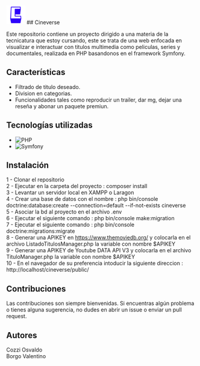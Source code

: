 <img src="https://raw.githubusercontent.com/ValentinoBorgo/Cineverse/cec23920ff829c0b602a0bd32a1796892bbf9fd7/public/c.svg" alt="" width="50px"> ## Cineverse

Este repositorio contiene un proyecto dirigido a una materia de la tecnicatura que estoy cursando, este se trata de una web enfocada en visualizar e interactuar con titulos multimedia como peliculas, series y documentales, realizada en PHP basandonos en el framework Symfony.

## Características

- Filtrado de titulo deseado.
- Division en categorias.
- Funcionalidades tales como reproducir un trailer, dar mg, dejar una reseña y abonar un paquete premiun.

## Tecnologías utilizadas

- ![PHP](https://img.shields.io/badge/-PHP-333333?style=flat&logo=PHP)</br>
- ![Symfony](https://img.shields.io/badge/-Symfony-333333?style=flat&logo=Symfony)</br>

## Instalación
1 - Clonar el repositorio</br>
2 - Ejecutar en la carpeta del proyecto : composer install</br>
3 - Levantar un servidor local en XAMPP o Laragon</br>
4 - Crear una base de datos con el nombre : php bin/console doctrine:database:create --connection=default --if-not-exists cineverse</br>
5 - Asociar la bd al proyecto en el archivo .env</br>
6 - Ejecutar el siguiente comando : php bin/console make:migration</br>
7 - Ejecutar el siguiente comando : php bin/console doctrine:migrations:migrate</br>
8 - Generar una APIKEY en  https://www.themoviedb.org/ y colocarla en el archivo ListadoTitulosManager.php la variable con nombre $APIKEY</br>
9 - Generar una APIKEY de Youtube DATA API V3 y colocarla en el archivo TituloManager.php la variable con nombre $APIKEY</br>
10 - En el navegador de su preferencia intoducir la siguiente direccion : http://localhost/cineverse/public/</br>

## Contribuciones

Las contribuciones son siempre bienvenidas. Si encuentras algún problema o tienes alguna sugerencia, no dudes en abrir un issue o enviar un pull request.

## Autores

Cozzi Osvaldo</br>
Borgo Valentino</br>
